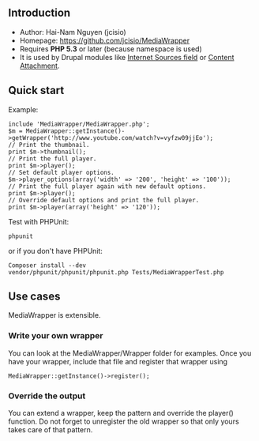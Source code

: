 ## Introduction ##

* Author: Hai-Nam Nguyen (jcisio)
* Homepage: https://github.com/jcisio/MediaWrapper
* Requires **PHP 5.3** or later (because namespace is used)
* It is used by Drupal modules like [Internet Sources field](http://drupal.org/project/isfield) or [Content Attachment](http://drupal.org/project/attach).

## Quick start ##

Example:

    include 'MediaWrapper/MediaWrapper.php';
    $m = MediaWrapper::getInstance()->getWrapper('http://www.youtube.com/watch?v=vyfzw09jjEo');
    // Print the thumbnail.
    print $m->thumbnail();
    // Print the full player.
    print $m->player();
    // Set default player options.
    $m->player_options(array('width' => '200', 'height' => '100'));
    // Print the full player again with new default options.
    print $m->player();
    // Override default options and print the full player.
    print $m->player(array('height' => '120'));

Test with PHPUnit:

    phpunit

or if you don't have PHPUnit:

    Composer install --dev
    vendor/phpunit/phpunit/phpunit.php Tests/MediaWrapperTest.php

## Use cases ##

MediaWrapper is extensible.

### Write your own wrapper ###

You can look at the MediaWrapper/Wrapper folder for examples. Once you have
your wrapper, include that file and register that wrapper using

    MediaWrapper::getInstance()->register();

### Override the output ###

You can extend a wrapper, keep the pattern and override the player() function.
Do not forget to unregister the old wrapper so that only yours takes care of
that pattern.


